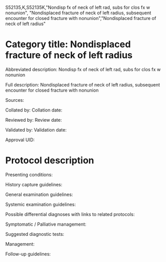 S52135,K,S52135K,"Nondisp fx of neck of left rad, subs for clos fx w nonunion", "Nondisplaced fracture of neck of left radius, subsequent encounter for closed fracture with nonunion","Nondisplaced fracture of neck of left radius"
# Category title: Nondisplaced fracture of neck of left radius

Abbreviated description: Nondisp fx of neck of left rad, subs for clos fx w nonunion

Full description: Nondisplaced fracture of neck of left radius, subsequent encounter for closed fracture with nonunion

Sources:

Collated by:
Collation date:

Reviewed by:
Review date:

Validated by:
Validation date:

Approval UID:

# Protocol description

Presenting conditions:

History capture guidelines:

General examination guidelines:

Systemic examination guidelines:

Possible differential diagnoses with links to related protocols:

Symptomatic / Palliative management:

Suggested diagnostic tests:

Management:

Follow-up guidelines:
